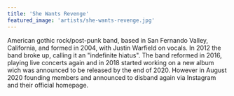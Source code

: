 ```yaml
---
title: 'She Wants Revenge'
featured_image: 'artists/she-wants-revenge.jpg'
---
```

American gothic rock/post-punk band, based in San Fernando Valley, California, and formed in 2004, with Justin Warfield on vocals. 
In 2012 the band broke up, calling it an "indefinite hiatus". 
The band reformed in 2016, playing live concerts again and in 2018  started working on a new album wich was announced to be released by the end of 2020. 
However in August 2020 founding members  and  announced to disband again via Instagram and their official homepage.
